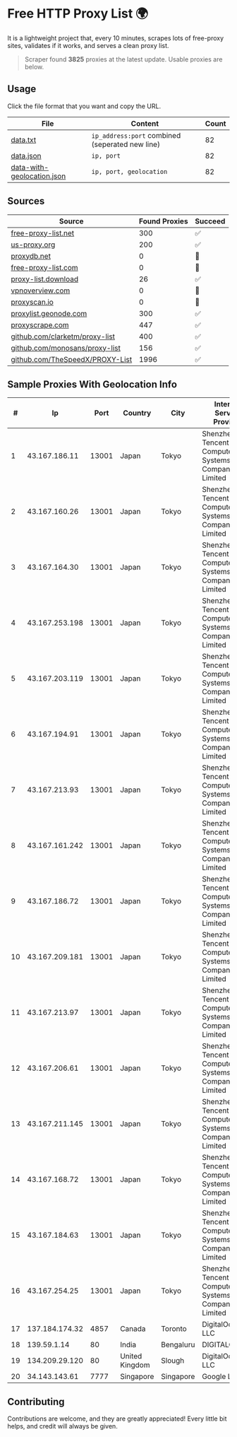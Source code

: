 
# Free HTTP Proxy List 🌍

It is a lightweight project that, every 10 minutes, scrapes lots of free-proxy sites, validates if it works, and serves a clean proxy list.


> Scraper found **3825** proxies at the latest update. Usable proxies are below.

## Usage

Click the file format that you want and copy the URL.


|File|Content|Count|
|----|-------|-----|
|[data.txt](https://raw.githubusercontent.com/themiralay/Proxy-List-World/master/data.txt)|`ip_address:port` combined (seperated new line)|82|
|[data.json](https://raw.githubusercontent.com/themiralay/Proxy-List-World/master/data.json)|`ip, port`|82|
|[data-with-geolocation.json](https://raw.githubusercontent.com/themiralay/Proxy-List-World/master/data-with-geolocation.json)|`ip, port, geolocation`|82|

## Sources

|Source|Found Proxies|Succeed|
|------|-------------|-------|
|[free-proxy-list.net](https://free-proxy-list.net)|300|✅|
|[us-proxy.org](https://www.us-proxy.org)|200|✅|
|[proxydb.net](http://proxydb.net)|0|🚫|
|[free-proxy-list.com](https://free-proxy-list.com/?page=&port=&type%5B%5D=http&type%5B%5D=https&up_time=0&search=Search)|0|🚫|
|[proxy-list.download](https://www.proxy-list.download/HTTP)|26|✅|
|[vpnoverview.com](https://vpnoverview.com/privacy/anonymous-browsing/free-proxy-servers)|0|🚫|
|[proxyscan.io](https://www.proxyscan.io)|0|🚫|
|[proxylist.geonode.com](https://proxylist.geonode.com/api/proxy-list?limit=300&page=1&sort_by=lastChecked&sort_type=desc&protocols=http,https)|300|✅|
|[proxyscrape.com](https://api.proxyscrape.com/v2/?request=displayproxies&protocol=http&timeout=10000&country=all&ssl=all&anonymity=all)|447|✅|
|[github.com/clarketm/proxy-list](https://raw.githubusercontent.com/clarketm/proxy-list/master/proxy-list-raw.txt)|400|✅|
|[github.com/monosans/proxy-list](https://raw.githubusercontent.com/monosans/proxy-list/main/proxies/http.txt)|156|✅|
|[github.com/TheSpeedX/PROXY-List](https://raw.githubusercontent.com/TheSpeedX/PROXY-List/master/http.txt)|1996|✅|


## Sample Proxies With Geolocation Info

|#|Ip|Port|Country|City|Internet Service Provider|
|-|--|----|-------|----|-------------------------|
|1|43.167.186.11|13001|Japan|Tokyo|Shenzhen Tencent Computer Systems Company Limited|
|2|43.167.160.26|13001|Japan|Tokyo|Shenzhen Tencent Computer Systems Company Limited|
|3|43.167.164.30|13001|Japan|Tokyo|Shenzhen Tencent Computer Systems Company Limited|
|4|43.167.253.198|13001|Japan|Tokyo|Shenzhen Tencent Computer Systems Company Limited|
|5|43.167.203.119|13001|Japan|Tokyo|Shenzhen Tencent Computer Systems Company Limited|
|6|43.167.194.91|13001|Japan|Tokyo|Shenzhen Tencent Computer Systems Company Limited|
|7|43.167.213.93|13001|Japan|Tokyo|Shenzhen Tencent Computer Systems Company Limited|
|8|43.167.161.242|13001|Japan|Tokyo|Shenzhen Tencent Computer Systems Company Limited|
|9|43.167.186.72|13001|Japan|Tokyo|Shenzhen Tencent Computer Systems Company Limited|
|10|43.167.209.181|13001|Japan|Tokyo|Shenzhen Tencent Computer Systems Company Limited|
|11|43.167.213.97|13001|Japan|Tokyo|Shenzhen Tencent Computer Systems Company Limited|
|12|43.167.206.61|13001|Japan|Tokyo|Shenzhen Tencent Computer Systems Company Limited|
|13|43.167.211.145|13001|Japan|Tokyo|Shenzhen Tencent Computer Systems Company Limited|
|14|43.167.168.72|13001|Japan|Tokyo|Shenzhen Tencent Computer Systems Company Limited|
|15|43.167.184.63|13001|Japan|Tokyo|Shenzhen Tencent Computer Systems Company Limited|
|16|43.167.254.25|13001|Japan|Tokyo|Shenzhen Tencent Computer Systems Company Limited|
|17|137.184.174.32|4857|Canada|Toronto|DigitalOcean, LLC|
|18|139.59.1.14|80|India|Bengaluru|DIGITALOCEAN|
|19|134.209.29.120|80|United Kingdom|Slough|DigitalOcean, LLC|
|20|34.143.143.61|7777|Singapore|Singapore|Google LLC|



## Contributing

Contributions are welcome, and they are greatly appreciated! Every
little bit helps, and credit will always be given.

